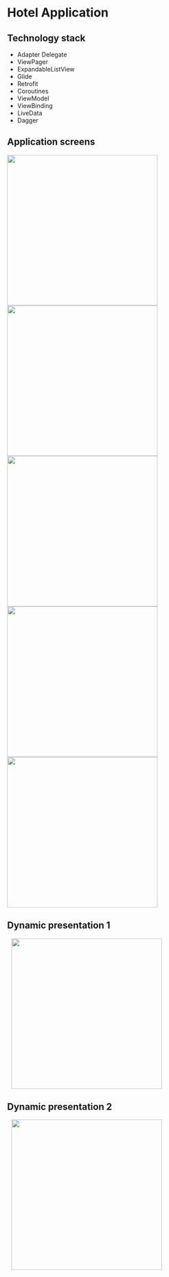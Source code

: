 # Hotel Application
## Technology stack
- Adapter Delegate
- ViewPager
- ExpandableListView
- Glide
- Retrofit
- Coroutines
- ViewModel
- ViewBinding
- LiveData
- Dagger
  
## Application screens
<p>
    <img src="https://github.com/IgorChaus/Hotel/assets/95531383/2d343edd-836c-42e9-9a3d-3bfae680e513" height="350">
    <img src="https://github.com/IgorChaus/Hotel/assets/95531383/5a600bf6-675f-4868-ab94-203e04e55bf6" height="350">
    <img src="https://github.com/IgorChaus/Hotel/assets/95531383/bdd5c234-fe02-4aee-a4b3-530db2dbd64f" height="350">
    <img src="https://github.com/IgorChaus/Hotel/assets/95531383/4c4bcefe-7c3b-4cdc-8894-5ddf910cd231" height="350">
    <img src="https://github.com/IgorChaus/Hotel/assets/95531383/acc35dc1-6a1c-4594-a4aa-20857cf2c971" height="350"> 
</p>

## Dynamic presentation 1
<p>
    <img src="https://github.com/IgorChaus/Hotel/assets/95531383/39a0b24b-5fa3-4c3e-96a3-310fb36eac38" height="350" hspace="10" >
</p>

## Dynamic presentation 2
<p>
    <img src="https://github.com/IgorChaus/Hotel/assets/95531383/4eb6f9ad-7554-46ac-b31b-5a2f81e1d4bf" height="350" hspace="10" >
</p>

